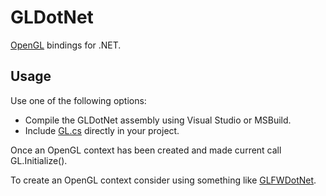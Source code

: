 # GLDotNet

[OpenGL](https://www.opengl.org/) bindings for .NET.

## Usage

Use one of the following options:

* Compile the GLDotNet assembly using Visual Studio or MSBuild.
* Include [GL.cs](https://github.com/smack0007/GLDotNet/blob/master/Source/Library/GLDotNet/GL.cs) directly
  in your project.
  
Once an OpenGL context has been created and made current call GL.Initialize().
  
To create an OpenGL context consider using something like [GLFWDotNet](https://github.com/smack0007/GLFWDotNet).
